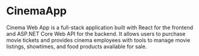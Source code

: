 # CinemaApp
Cinema Web App is a full-stack application built with React for the frontend and ASP.NET Core Web API for the backend. It allows users to purchase movie tickets and provides cinema employees with tools to manage movie listings, showtimes, and food products available for sale.
